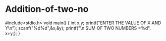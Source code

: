 # Addition-of-two-no
#include<stdio.h>
void main()
{  int x,y;
   printf("ENTER THE VALUE OF X AND Y\n");
   scanf("%d%d",&x,&y);
   printf("\n SUM OF TWO NUMBERS =%d", x+y;);
 }  
